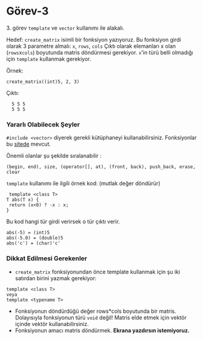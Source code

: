 # Görev-3
3\. görev `template` ve `vector` kullanımı ile alakalı.

Hedef: `create_matrix` isimli bir fonksiyon yazıyoruz. Bu fonksiyon girdi olarak 3 parametre almalı: `x`, `rows`, `cols`
Çıktı olarak elemanları x olan (`rows`x`cols`) boyutunda matris döndürmesi gerekiyor.
`x`'in türü belli olmadığı için `template` kullanmak gerekiyor.

Örnek: 
```
create_matrix((int)5, 2, 3)
```
Çıktı:
```
  5 5 5 
  5 5 5
```
### Yararlı Olabilecek Şeyler

`#include <vector>` diyerek gerekli kütüphaneyi kullanabilirsiniz.
Fonksiyonlar bu [sitede](http://www.cplusplus.com/reference/vector/vector/) mevcut.


Önemli olanlar şu şekilde sıralanabilir :

  ```
  (begin, end), size, (operator[], at), (front, back), push_back, erase, clear
  ```
  
  `template` kullanımı ile ilgili örnek kod: (mutlak değer döndürür)
 ```
  template <class T>
T abs(T x) {
  return (x<0) ? -x : x;
}
 ```
 
 Bu kod hangi tür girdi verirsek o tür çıktı verir.
```
abs(-5) = (int)5
abs(-5.0) = (double)5
abs('c') = (char)'c'
```

### Dikkat Edilmesi Gerekenler
* `create_matrix` fonksiyonundan önce template kullanmak için şu iki satırdan birini yazmak gerekiyor:

```
template <class T>
veya
template <typename T>
```
* Fonksiyonun döndürdüğü değer rows\*cols boyutunda bir matris. Dolayısıyla fonksiyonun türü `void` değil! Matris elde etmek için vektör içinde vektör kullanabilirsiniz.
* Fonksiyonun amacı matris döndürmek. **Ekrana yazdırsın istemiyoruz.**
